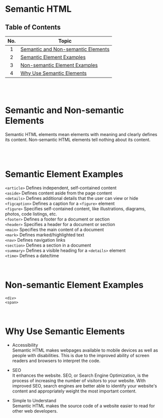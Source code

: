 # Semantic HTML

## Table of Contents

| No. | Topic                                                                     |
| :-: | ------------------------------------------------------------------------- |
|  1  | [Semantic and Non-semantic Elements](#semantic-and-non-semantic-elements) |
|  2  | [Semantic Element Examples](#semantic-element-examples)                   |
|  3  | [Non-semantic Element Examples](#non-semantic-element-examples)           |
|  4  | [Why Use Semantic Elements](#why-use-semantic-elements)                   |

<br /><br />

# Semantic and Non-semantic Elements

Semantic HTML elements mean elements with meaning and clearly defines its content. Non-semantic HTML elements tell nothing about its content.

<br /><br />

# Semantic Element Examples

`<article>` Defines independent, self-contained content<br />
`<aside>` Defines content aside from the page content<br />
`<details>` Defines additional details that the user can view or hide<br />
`<figcaption>` Defines a caption for a `<figure>` element<br />
`<figure>` Specifies self-contained content, like illustrations, diagrams, photos, code listings, etc.<br />
`<footer>` Defines a footer for a document or section<br />
`<header>` Specifies a header for a document or section<br />
`<main>` Specifies the main content of a document<br />
`<mark>` Defines marked/highlighted text<br />
`<nav>` Defines navigation links<br />
`<section>` Defines a section in a document<br />
`<summary>` Defines a visible heading for a `<details>` element<br />
`<time>` Defines a date/time<br />

<br />

# Non-semantic Element Examples

`<div>`<br />
`<span>`

<br />

# Why Use Semantic Elements

- Accessibility<br/>
  Semantic HTML makes webpages available to mobile devices as well as people with disabilities. This is due to the improved ability of screen readers and browsers to interpret the code.

- SEO<br/>
  It enhances the website. SEO, or Search Engine Optimization, is the process of increasing the number of visitors to your website. With improved SEO, search engines are better able to identify your website's content and appropriately weight the most important content.

- Simple to Understand<br/>
  Semantic HTML makes the source code of a website easier to read for other web developers.
